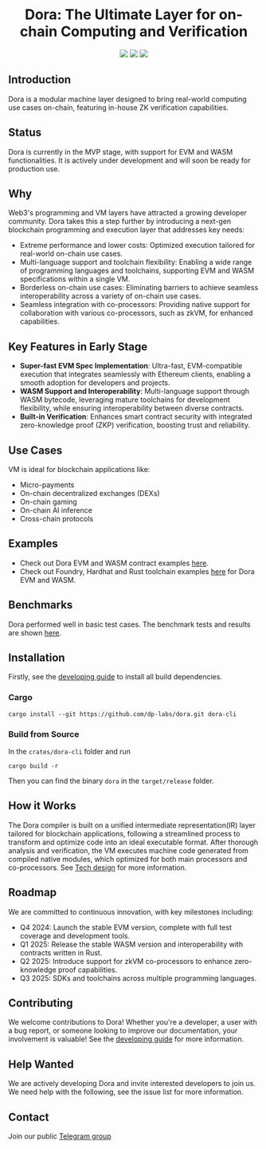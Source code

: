 <h1 align="center">Dora: The Ultimate Layer for on-chain Computing and Verification</h1>

<p align="center">
  <img src="https://github.com/dp-labs/dora/workflows/CI/badge.svg">
  <img src="https://img.shields.io/badge/PRs-welcome-brightgreen.svg?style=flat-square">
  <img src="https://img.shields.io/github/license/dp-labs/dora.svg">
</p>

## Introduction

Dora is a modular machine layer designed to bring real-world computing use cases on-chain, featuring in-house ZK verification capabilities.

## Status

Dora is currently in the MVP stage, with support for EVM and WASM functionalities. It is actively under development and will soon be ready for production use.

## Why

Web3's programming and VM layers have attracted a growing developer community. Dora takes this a step further by introducing a next-gen blockchain programming and execution layer that addresses key needs:

- Extreme performance and lower costs: Optimized execution tailored for real-world on-chain use cases.
- Multi-language support and toolchain flexibility: Enabling a wide range of programming languages and toolchains, supporting EVM and WASM specifications within a single VM.
- Borderless on-chain use cases: Eliminating barriers to achieve seamless interoperability across a variety of on-chain use cases.
- Seamless integration with co-processors: Providing native support for collaboration with various co-processors, such as zkVM, for enhanced capabilities.

## Key Features in Early Stage

- **Super-fast EVM Spec Implementation**: Ultra-fast, EVM-compatible execution that integrates seamlessly with Ethereum clients, enabling a smooth adoption for developers and projects.
- **WASM Support and Interoperability**: Multi-language support through WASM bytecode, leveraging mature toolchains for development flexibility, while ensuring interoperability between diverse contracts.
- **Built-in Verification**: Enhances smart contract security with integrated zero-knowledge proof (ZKP) verification, boosting trust and reliability.

## Use Cases

VM is ideal for blockchain applications like:

- Micro-payments
- On-chain decentralized exchanges (DEXs)
- On-chain gaming
- On-chain AI inference
- Cross-chain protocols

## Examples

- Check out Dora EVM and WASM contract examples [here](./examples/).
- Check out Foundry, Hardhat and Rust toolchain examples [here](https://github.com/dp-labs/toolchain-examples) for Dora EVM and WASM.

## Benchmarks

Dora performed well in basic test cases. The benchmark tests and results are shown [here](./tests/bench/).

## Installation

Firstly, see the [developing guide](./docs/dev/guide.md) to install all build dependencies.

### Cargo

```shell
cargo install --git https://github.com/dp-labs/dora.git dora-cli
```

### Build from Source

In the `crates/dora-cli` folder and run

```shell
cargo build -r
```

Then you can find the binary `dora` in the `target/release` folder.

## How it Works

The Dora compiler is built on a unified intermediate representation(IR) layer tailored for blockchain applications, following a streamlined process to transform and optimize code into an ideal executable format. After thorough analysis and verification, the VM executes machine code generated from compiled native modules, which optimized for both main processors and co-processors. See [Tech design](./docs/design/tech.md) for more information.

## Roadmap

We are committed to continuous innovation, with key milestones including:

- Q4 2024: Launch the stable EVM version, complete with full test coverage and development tools.
- Q1 2025: Release the stable WASM version and interoperability with contracts written in Rust.
- Q2 2025: Introduce support for zkVM co-processors to enhance zero-knowledge proof capabilities.
- Q3 2025: SDKs and toolchains across multiple programming languages.

## Contributing

We welcome contributions to Dora! Whether you're a developer, a user with a bug report, or someone looking to improve our documentation, your involvement is valuable! See the [developing guide](./docs/dev/guide.md) for more information.

## Help Wanted

We are actively developing Dora and invite interested developers to join us. We need help with the following, see the issue list for more information.

## Contact

Join our public [Telegram group](https://t.me/+_OlJfYAc9QM2ODVl)
